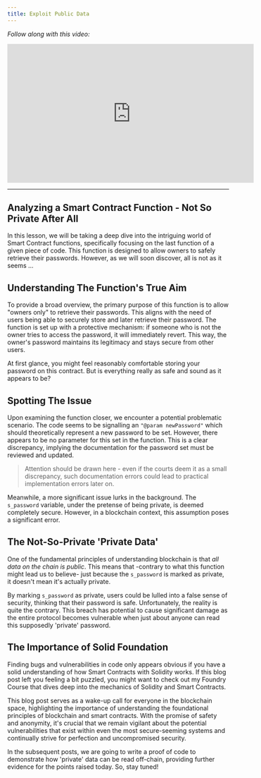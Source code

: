 ```yaml
---
title: Exploit Public Data
---
```


_Follow along with this video:_


<iframe width="560" height="315" src="https://www.youtube.com/embed/58ld0DjI7Cc?si=fvMbP-uPNH_7Zc2p" title="YouTube video player" frameborder="0" allow="accelerometer; autoplay; clipboard-write; encrypted-media; gyroscope; picture-in-picture; web-share" allowfullscreen></iframe>

---

## Analyzing a Smart Contract Function - Not So Private After All

In this lesson, we will be taking a deep dive into the intriguing world of Smart Contract functions, specifically focusing on the last function of a given piece of code. This function is designed to allow owners to safely retrieve their passwords. However, as we will soon discover, all is not as it seems ...


## Understanding The Function's True Aim

To provide a broad overview, the primary purpose of this function is to allow "owners only" to retrieve their passwords. This aligns with the need of users being able to securely store and later retrieve their password. The function is set up with a protective mechanism: if someone who is not the owner tries to access the password, it will immediately revert. This way, the owner's password maintains its legitimacy and stays secure from other users.

At first glance, you might feel reasonably comfortable storing your password on this contract. But is everything really as safe and sound as it appears to be?

## Spotting The Issue

Upon examining the function closer, we encounter a potential problematic scenario. The code seems to be signalling an `"@param newPassword"` which should theoretically represent a new password to be set. However, there appears to be no parameter for this set in the function. This is a clear discrepancy, implying the documentation for the password set must be reviewed and updated.

> Attention should be drawn here - even if the courts deem it as a small discrepancy, such documentation errors could lead to practical implementation errors later on.

Meanwhile, a more significant issue lurks in the background. The `s_password` variable, under the pretense of being private, is deemed completely secure. However, in a blockchain context, this assumption poses a significant error.

 
## The Not-So-Private 'Private Data'

One of the fundamental principles of understanding blockchain is that *all data on the chain is public*. This means that -contrary to what this function might lead us to believe- just because the `s_password` is marked as private, it doesn't mean it's actually private.

By marking `s_password` as private, users could be lulled into a false sense of security, thinking that their password is safe. Unfortunately, the reality is quite the contrary. This breach has potential to cause significant damage as the entire protocol becomes vulnerable when just about anyone can read this supposedly 'private' password.

## The Importance of Solid Foundation

Finding bugs and vulnerabilities in code only appears obvious if you have a solid understanding of how Smart Contracts with Solidity works. If this blog post left you feeling a bit puzzled, you might want to check out my Foundry Course that dives deep into the mechanics of Solidity and Smart Contracts.

This blog post serves as a wake-up call for everyone in the blockchain space, highlighting the importance of understanding the foundational principles of blockchain and smart contracts. With the promise of safety and anonymity, it's crucial that we remain vigilant about the potential vulnerabilities that exist within even the most secure-seeming systems and continually strive for perfection and uncompromised security.

In the subsequent posts, we are going to write a proof of code to demonstrate how 'private' data can be read off-chain, providing further evidence for the points raised today. So, stay tuned!


